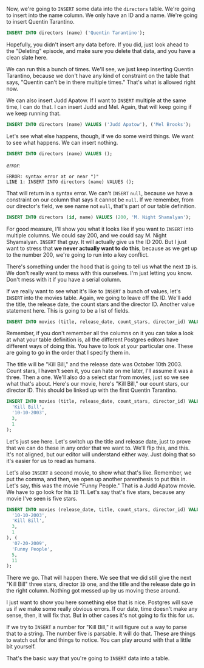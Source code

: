 Now, we're going to `INSERT` some data into the `directors` table. We're going to insert into the name column. We only have an ID and a name. We're going to insert Quentin Tarantino.

```sql
INSERT INTO directors (name) ('Quentin Tarantino');
```

Hopefully, you didn't insert any data before. If you did, just look ahead to the "Deleting" episode, and make sure you delete that data, and you have a clean slate here.

We can run this a bunch of times. We'll see, we just keep inserting Quentin Tarantino, because we don't have any kind of constraint on the table that says, "Quentin can't be in there multiple times." That's what is allowed right now.

We can also insert Judd Apatow. If I want to `INSERT` multiple at the same time, I can do that. I can insert Judd and Mel. Again, that will keep going if we keep running that.

```sql
INSERT INTO directors (name) VALUES ('Judd Apatow'), ('Mel Brooks');
```

Let's see what else happens, though, if we do some weird things. We want to see what happens. We can insert nothing. 

```sql
INSERT INTO directors (name) VALUES ();
```
*error:*
```error
ERROR: syntax error at or near ")"
LINE 1: INSERT INTO directors (name) VALUES ();
```

That will return in a syntax error. We can't `INSERT` `null`, because we have a constraint on our column that says it cannot be `null`. If we remember, from our director's field, we see name not `null`, that's part of our table definition.

```sql
INSERT INTO directors (id, name) VALUES (200, 'M. Night Shamalyan');
```

For good measure, I'll show you what it looks like if you want to `INSERT` into multiple columns. We could say 200, and we could say M. Night Shyamalyan. `INSERT` that guy. It will actually give us the ID 200. But I just want to stress that **we never actually want to do this**, because as we get up to the number 200, we're going to run into a key conflict.

There's something under the hood that is going to tell us what the next `ID` is. We don't really want to mess with this ourselves. I'm just letting you know. Don't mess with it if you have a serial column.

If we really want to see what it's like to `INSERT` a bunch of values, let's `INSERT` into the movies table. Again, we going to leave off the ID. We'll add the title, the release date, the count stars and the director ID. Another value statement here. This is going to be a list of fields.

```sql
INSERT INTO movies (title, release_date, count_stars, director_id) VALUES ();
```

Remember, if you don't remember all the columns on it you can take a look at what your table definition is, all the different Postgres editors have different ways of doing this. You have to look at your particular one. These are going to go in the order that I specify them in.

The title will be "Kill Bill," and the release date was October 10th 2003. Count stars, I haven't seen it, you can hate on me later, I'll assume it was a three. Then a one. We'll also do a select star from movies, just so we see what that's about. Here's our movie, here's "Kill Bill," our count stars, our director ID. This should be linked up with the first Quentin Tarantino.

```sql
INSERT INTO movies (title, release_date, count_stars, director_id) VALUES (
  'Kill Bill',
  '10-10-2003',
  3,
  1
);
```

Let's just see here. Let's switch up the title and release date, just to prove that we can do these in any order that we want to. We'll flip this, and this. It's not aligned, but our editor will understand either way. Just doing that so it's easier for us to read as humans.

Let's also `INSERT` a second movie, to show what that's like. Remember, we put the comma, and then, we open up another parenthesis to put this in. Let's say, this was the movie "Funny People." That is a Judd Apatow movie. We have to go look for his `ID` 11. Let's say that's five stars, because any movie I've seen is five stars.

```sql
INSERT INTO movies (release_date, title, count_stars, director_id) VALUES (
  '10-10-2003',
  'Kill Bill',
  3,
  1
), (
  '07-20-2009',
  'Funny People',
  5,
  11
);
```

There we go. That will happen there. We see that we did still give the next "Kill Bill" three stars, director `ID` one, and the title and the release date go in the right column. Nothing got messed up by us moving these around.

I just want to show you here something else that is nice. Postgres will save us if we make some really obvious errors. If our date, time doesn't make any sense, then, it will fix that. But in other cases it's not going to fix this for us.

If we try to `INSERT` a number for "Kill Bill," it will figure out a way to parse that to a string. The number five is parsable. It will do that. These are things to watch out for and things to notice. You can play around with that a little bit yourself.

That's the basic way that you're going to `INSERT` data into a table.